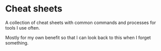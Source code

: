 # Cheat sheets
A collection of cheat sheets with common commands and processes for tools I use often.

Mostly for my own benefit so that I can look back to this when I forget something.